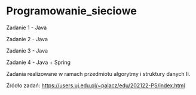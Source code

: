 # Programowanie_sieciowe

Zadanie 1 - Java

Zadanie 2 - Java

Zadanie 3 - Java

Zadanie 4 - Java + Spring

Zadania realizowane w ramach przedmiotu algorytmy i struktury danych II.

Źródło zadań: https://users.uj.edu.pl/~palacz/edu/202122-PS/index.html
